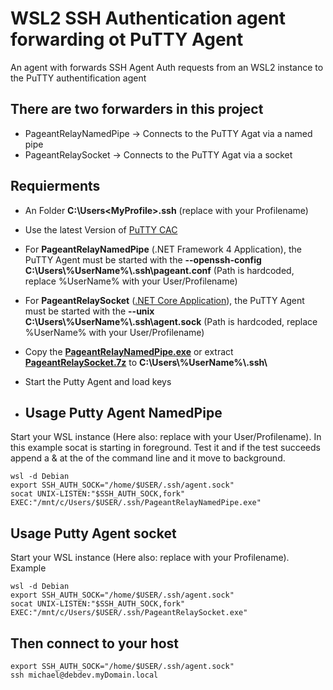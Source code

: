 # WSL2 SSH Authentication agent forwarding ot PuTTY Agent
An agent with forwards SSH Agent Auth requests from an WSL2 instance to the PuTTY authentification agent

## There are two forwarders in this project
- PageantRelayNamedPipe -> Connects to the PuTTY Agat via a named pipe
- PageantRelaySocket ->  Connects to the PuTTY Agat via a socket
## Requierments
- An Folder **C:\Users\<MyProfile>\.ssh** (replace <MyProfile> with your Profilename)
- Use the latest Version of [PuTTY CAC](https://github.com/NoMoreFood/putty-cac/releases)
- For **PageantRelayNamedPipe** (.NET Framework 4 Application), the PuTTY Agent must be started with the **--openssh-config C:\\Users\\%UserName%\\.ssh\\pageant.conf** (Path is hardcoded, replace %UserName% with your User/Profilename)
- For **PageantRelaySocket** ([.NET Core Application](https://dotnet.microsoft.com/en-us/download)), the PuTTY Agent must be started with the **--unix C:\\Users\\%UserName%\\.ssh\\agent.sock** (Path is hardcoded, replace %UserName% with your User/Profilename)
- Copy the [**PageantRelayNamedPipe.exe**](https://github.com/Race666/wsl2-to-pageant-forwarder/releases/tag/PageantRelayNamedPipe) or extract [**PageantRelaySocket.7z**](https://github.com/Race666/wsl2-to-pageant-forwarder/releases/tag/PageantRelaySocket) to **C:\\Users\\%UserName%\\.ssh\\**
- Start the Putty Agent and load keys

- ## Usage Putty Agent NamedPipe
Start your WSL instance (Here also: replace <User> with your User/Profilename). In this example socat is starting in foreground. Test it and if the test succeeds append a & at the of the command line and it move to background.

    wsl -d Debian
    export SSH_AUTH_SOCK="/home/$USER/.ssh/agent.sock"
    socat UNIX-LISTEN:"$SSH_AUTH_SOCK,fork" EXEC:"/mnt/c/Users/$USER/.ssh/PageantRelayNamedPipe.exe"

## Usage Putty Agent socket
Start your WSL instance (Here also: replace <User> with your Profilename). Example

    wsl -d Debian
    export SSH_AUTH_SOCK="/home/$USER/.ssh/agent.sock"
    socat UNIX-LISTEN:"$SSH_AUTH_SOCK,fork" EXEC:"/mnt/c/Users/$USER/.ssh/PageantRelaySocket.exe"

## Then connect to your host

    export SSH_AUTH_SOCK="/home/$USER/.ssh/agent.sock"
    ssh michael@debdev.myDomain.local


